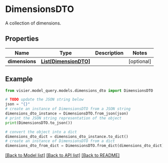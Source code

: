 # DimensionsDTO

A collection of dimensions.

## Properties

Name | Type | Description | Notes
------------ | ------------- | ------------- | -------------
**dimensions** | [**List[DimensionDTO]**](DimensionDTO.md) |  | [optional] 

## Example

```python
from visier.model_query.models.dimensions_dto import DimensionsDTO

# TODO update the JSON string below
json = "{}"
# create an instance of DimensionsDTO from a JSON string
dimensions_dto_instance = DimensionsDTO.from_json(json)
# print the JSON string representation of the object
print(DimensionsDTO.to_json())

# convert the object into a dict
dimensions_dto_dict = dimensions_dto_instance.to_dict()
# create an instance of DimensionsDTO from a dict
dimensions_dto_from_dict = DimensionsDTO.from_dict(dimensions_dto_dict)
```
[[Back to Model list]](../README.md#documentation-for-models) [[Back to API list]](../README.md#documentation-for-api-endpoints) [[Back to README]](../README.md)



